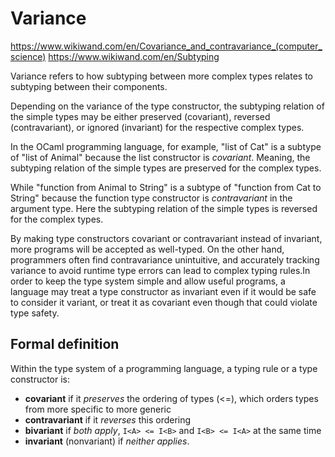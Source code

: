 # Variance

https://www.wikiwand.com/en/Covariance_and_contravariance_(computer_science)
https://www.wikiwand.com/en/Subtyping

Variance refers to how subtyping between more complex types relates to subtyping between their components.

Depending on the variance of the type constructor, the subtyping relation of the simple types may be either preserved (covariant), reversed (contravariant), or ignored (invariant) for the respective complex types.

In the OCaml programming language, for example, "list of Cat" is a subtype of "list of Animal" because the list constructor is *covariant*. Meaning, the subtyping relation of the simple types are preserved for the complex types.

While "function from Animal to String" is a subtype of "function from Cat to String" because the function type constructor is *contravariant* in the argument type. Here the subtyping relation of the simple types is reversed for the complex types.

By making type constructors covariant or contravariant instead of invariant, more programs will be accepted as well-typed. On the other hand, programmers often find contravariance unintuitive, and accurately tracking variance to avoid runtime type errors can lead to complex typing rules.In order to keep the type system simple and allow useful programs, a language may treat a type constructor as invariant even if it would be safe to consider it variant, or treat it as covariant even though that could violate type safety.


## Formal definition
Within the type system of a programming language, a typing rule or a type constructor is:
- __covariant__ if it _preserves_ the ordering of types (<=), which orders types from more specific to more generic
- __contravariant__ if it _reverses_ this ordering
- __bivariant__ if _both apply_, `I<A> <= I<B>` and `I<B> <= I<A>` at the same time
- __invariant__ (nonvariant) if _neither applies_.

